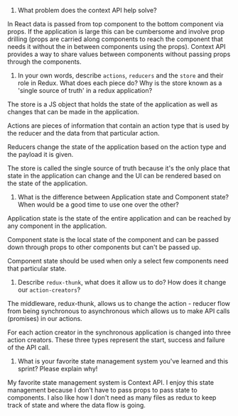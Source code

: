 1. What problem does the context API help solve?

In React data is passed from top component to the bottom component via props. If the application is large this can be cumbersome and involve prop drilling (props are carried along components to reach the component that needs it without the in between components using the props). Context API provides a way to share values between components without passing props through the components. 

1. In your own words, describe `actions`, `reducers` and the `store` and their role in Redux. What does each piece do? Why is the store known as a 'single source of truth' in a redux application?

The store is a JS object that holds the state of the application as well as changes that can be made in the application.

Actions are pieces of information that contain an action type that is used by the reducer and the data from that particular action.

Reducers change the state of the application based on the action type and the payload it is given. 

The store is called the single source of truth because it's the only place that state in the application can change and the UI can be rendered based on the state of the application.


1. What is the difference between Application state and Component state? When would be a good time to use one over the other?

Application state is the state of the entire application and can be reached by any component in the application.

Component state is the local state of the component and can be passed down through props to other components but can't be passed up.

Component state should be used when only a select few components need that particular state. 

1. Describe `redux-thunk`, what does it allow us to do? How does it change our `action-creators`?

The middleware, redux-thunk, allows us to change the action - reducer flow from being synchronous to asynchronous which allows us to make API calls (promises) in our actions.

For each action creator in the synchronous application is changed into three action creators. These three types represent the start, success and failure of the API call.

1. What is your favorite state management system you've learned and this sprint? Please explain why!

My favorite state management system is Context API. I enjoy this state management because I don't have to pass props to pass state to components. I also like how I don't need as many files as redux to keep track of state and where the data flow is going. 